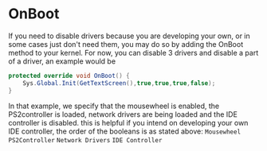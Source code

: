 # OnBoot
If you need to disable drivers because you are developing your own, or in some cases just don't need them, you may do so by adding the OnBoot method to your kernel. For now, you can disable 3 drivers and disable a part of a driver, an example would be

```csharp
protected override void OnBoot() {
    Sys.Global.Init(GetTextScreen(),true,true,true,false);
}
```

In that example, we specify that the mousewheel is enabled, the PS2controller is loaded, network drivers are being loaded and the IDE controller is disabled.
this is helpful if you intend on developing your own IDE controller, the order of the booleans is as stated above:
`Mousewheel`
`PS2Controller`
`Network Drivers`
`IDE Controller`
